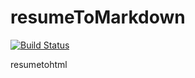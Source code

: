 resumeToMarkdown
============

[![Build Status](https://api.travis-ci.org/jsonresume/resumeToMarkdown.svg)](http://travis-ci.org/jsonresume/resumeToMarkdown)

resumetohtml
